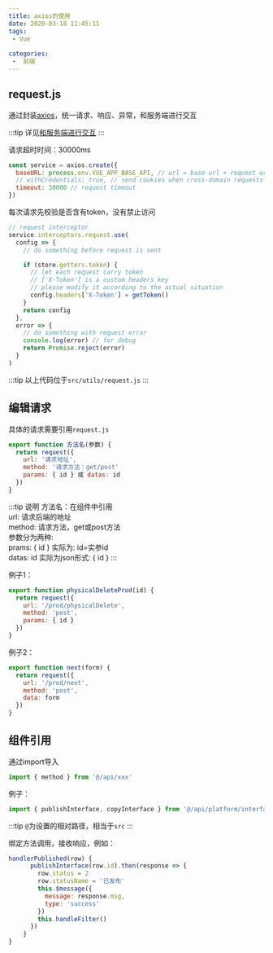 ```yaml
---
title: axios的使用
date: 2020-03-18 11:45:11
tags:
 - Vue
 
categories:
 -  前端
---
```


## request.js
通过封装[axios](https://github.com/axios/axios)，统一请求、响应、异常，和服务端进行交互
<br>

:::tip 
详见[和服务端进行交互](../frontTemplate/essentials/server.html)
:::

请求超时时间：30000ms
```js
const service = axios.create({
  baseURL: process.env.VUE_APP_BASE_API, // url = base url + request url
  // withCredentials: true, // send cookies when cross-domain requests
  timeout: 30000 // request timeout
})
```

每次请求先校验是否含有token，没有禁止访问
```js
// request interceptor
service.interceptors.request.use(
  config => {
    // do something before request is sent

    if (store.getters.token) {
      // let each request carry token
      // ['X-Token'] is a custom headers key
      // please modify it according to the actual situation
      config.headers['X-Token'] = getToken()
    }
    return config
  },
  error => {
    // do something with request error
    console.log(error) // for debug
    return Promise.reject(error)
  }
)
```

:::tip 
以上代码位于`src/utils/request.js`
:::

## 编辑请求

具体的请求需要引用`request.js`

```js
export function 方法名(参数) {
  return request({
    url: '请求地址',
    method: '请求方法：get/post'
    params: { id } 或 datas: id
  })
}
```

:::tip 说明
方法名：在组件中引用<br>
url: 请求后端的地址<br>
method: 请求方法，get或post方法<br>
参数分为两种: <br>
    prams: { id }  实际为: id=实参id<br>
    datas: id   实际为json形式: { id }
:::

例子1：
```js
export function physicalDeleteProd(id) {
  return request({
    url: '/prod/physicalDelete',
    method: 'post',
    params: { id }
  })
}
```

例子2：
```js
export function next(form) {
  return request({
    url: '/prod/next',
    method: 'post',
    data: form
  })
}
```

## 组件引用
通过import导入
```js
import { method } from '@/api/xxx'
```

例子：
```js
import { publishInterface, copyInterface } from '@/api/platform/interface'
```

:::tip
`@`为设置的相对路径，相当于`src`
:::

绑定方法调用，接收响应，例如：
```js
handlerPublished(row) {
      publishInterface(row.id).then(response => {
        row.status = 2
        row.statusName = '已发布'
        this.$message({
          message: response.msg,
          type: 'success'
        })
        this.handleFilter()
      })
    }
}
```

